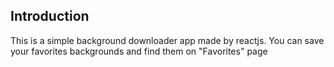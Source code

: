 
## Introduction
This is a simple background downloader app made by reactjs.
You can save your favorites backgrounds and find them on "Favorites"
page